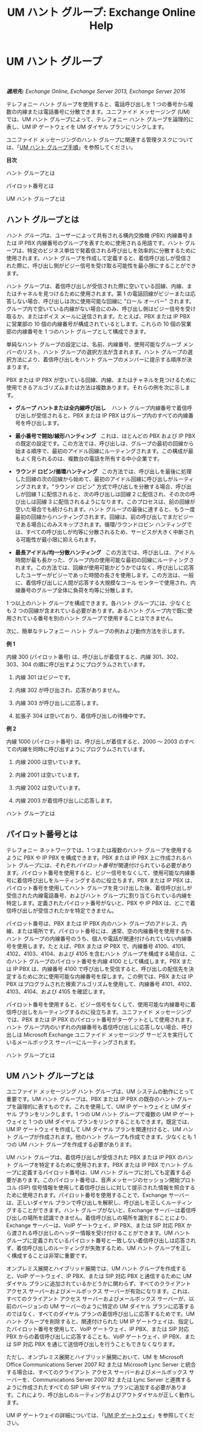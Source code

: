 ﻿---
title: 'UM ハント グループ: Exchange Online Help'
TOCTitle: UM ハント グループ
ms:assetid: 026129a1-b0b5-410a-bed6-2d49f85205b3
ms:mtpsurl: https://technet.microsoft.com/ja-jp/library/Aa995918(v=EXCHG.150)
ms:contentKeyID: 50555720
ms.date: 05/22/2018
mtps_version: v=EXCHG.150
ms.translationtype: HT
---

# UM ハント グループ

 

_**適用先:** Exchange Online, Exchange Server 2013, Exchange Server 2016_

テレフォニー ハント グループを使用すると、電話呼び出しを 1 つの番号から複数の内線または電話番号に分散できます。ユニファイド メッセージング (UM) では、UM ハント グループによって、テレフォニー ハント グループを論理的に表し、UM IP ゲートウェイを UM ダイヤル プランにリンクします。

ユニファイド メッセージングのハント グループに関連する管理タスクについては、「[UM ハント グループ手順](um-hunt-group-procedures-exchange-2013-help.md)」を参照してください。

**目次**

ハント グループとは

パイロット番号とは

UM ハント グループとは

## ハント グループとは

*ハント グループ*は、ユーザーによって共有される構内交換機 (PBX) 内線番号または IP PBX 内線番号のグループを表すために使用される用語です。ハント グループは、特定のビジネス単位で発着信される呼び出しを効率的に分散するために使用されます。ハント グループを作成して定義すると、着信呼び出しが受信された際に、呼び出し側がビジー信号を受け取る可能性を最小限にすることができます。

ハント グループは、着信呼び出しが受信された際に空いている回線、内線、またはチャネルを見つけるために使用されます。第 1 の電話回線がビジーまたは応答しない場合、呼び出しは次に使用可能な回線に "ロール オーバー" されます。グループ内で空いている内線がない場合にのみ、呼び出し側はビジー信号を受け取るか、またはボイス メールに送信されます。たとえば、PBX または IP PBX に営業部の 10 個の内線番号が構成されているとします。これらの 10 個の営業部の内線番号を 1 つのハント グループとして構成できます。

単純なハント グループの設定には、名前、内線番号、使用可能なグループ メンバーのリスト、ハント グループの選択方法が含まれます。ハント グループの選択方法により、着信呼び出しをハント グループのメンバーに提示する順序が決まります。

PBX または IP PBX が空いている回線、内線、またはチャネルを見つけるために使用できるアルゴリズムまたは方法は複数あります。それらの例を次に示します。

  - **グループ ハントまたは全内線呼び出し**    ハント グループ内線番号で着信呼び出しが受信されると、PBX または IP PBX はグループ内のすべての内線番号を呼び出します。

  - **最小番号で開始/線形ハンティング**   これは、ほとんどの PBX および IP PBX の既定の設定です。この方法では、呼び出しは、グループの最初の回線から始まる順序で、最初のアイドル回線にルーティングされます。この構成が最もよく見られるのは、複数台の電話を所有する中小企業です。

  - **ラウンド ロビン/循環ハンティング**   この方法では、呼び出しを最後に処理した回線の次の回線から始めて、最初のアイドル回線に呼び出しがルーティングされます。"ラウンド ロビン" 方式で呼び出しを分散する場合、呼び出しが回線 1 に配信されると、次の呼び出しは回線 2 に配信され、その次の呼び出しは回線 3 に配信されるようになります。このプロセスは、前の回線が空いた場合でも続けられます。ハント グループの最後に達すると、もう一度最初の回線からハンティングされます。回線は、前の呼び出しでまだビジーである場合にのみスキップされます。循環/ラウンドロビン ハンティングでは、すべての呼び出しが均等に分散されるため、サービスが大きく中断される可能性が最小限に抑えられます。

  - **最長アイドル/均一分散ハンティング**   この方法では、呼び出しは、アイドル時間が最も長かった、グループ内の使用可能な最初の回線にルーティングされます。この方法では、回線が使用可能かどうかではなく、呼び出しに応答したユーザーがビジーであった時間の長さを使用します。この方法は、一般に、着信呼び出しに人間が応答する大規模なコール センターで使用され、内線番号のグループ全体に負荷を均等に分散します。

1 つ以上のハント グループを構成できます。各ハント グループには、少なくとも 2 つの回線が含まれている必要があります。あるハント グループ内で既に使用されている番号を別のハント グループで使用することはできません。

次に、簡単なテレフォニー ハント グループの例および動作方法を示します。

**例 1**

内線 300 (パイロット番号) は、呼び出しが着信すると、内線 301、302、303、304 の順に呼び出すようにプログラムされています。

1.  内線 301 はビジーです。

2.  内線 302 が呼び出され、応答がありません。

3.  内線 303 が呼び出しに応答します。

4.  拡張子 304 は空いており、着信呼び出しの待機中です。

**例 2**

内線 1000 (パイロット番号) は、呼び出しが着信すると、2000 ～ 2003 のすべての内線を同時に呼び出すようにプログラムされています。

1.  内線 2000 は空いています。

2.  内線 2001 は空いています。

3.  内線 2002 は空いています。

4.  内線 2003 が着信呼び出しに応答します。

ハント グループとは

## パイロット番号とは

テレフォニー ネットワークでは、1 つまたは複数のハント グループを使用するように PBX や IP PBX を構成できます。PBX または IP PBX 上に作成されるハント グループには、それぞれ*パイロット番号*が関連付けられている必要があります。パイロット番号を使用すると、ビジー信号をなくして、使用可能な内線番号に着信呼び出しをルーティングするのに役立ちます。PBX または IP PBX は、パイロット番号を使用してハント グループを見つけ出した後、着信呼び出しが受信された内線電話番号、およびハント グループに割り当てられている内線を特定します。定義されたパイロット番号がないと、PBX や IP PBX は、どこで着信呼び出しが受信されたかを特定できません。

パイロット番号は、PBX または IP PBX 内のハント グループのアドレス、内線、または場所です。パイロット番号には、通常、空の内線番号を使用するか、ハント グループの内線番号のうち、個人や電話が関連付けられていない内線番号を使用します。たとえば、PBX または IP PBX で、内線番号 4100、4101、4102、4103、4104、および 4105 を含むハント グループを構成する場合は、このハント グループのパイロット番号を内線 4100 として構成します。PBX または IP PBX は、内線番号 4100 で呼び出しを受信すると、呼び出しの配信先を決定するために次に使用可能な内線番号を探します。この例では、PBX または IP PBX はプログラムされた検索アルゴリズムを使用して、内線番号 4101、4102、4103、4104、および 4105 を確認します。

パイロット番号を使用すると、ビジー信号をなくして、使用可能な内線番号に着信呼び出しをルーティングするのに役立ちます。ユニファイド メッセージングでは、PBX または IP PBX のパイロット番号がターゲットとして使用されます。ハント グループ内のいずれの内線番号も着信呼び出しに応答しない場合、呼び出しは Microsoft Exchange ユニファイド メッセージング サービスを実行しているメールボックス サーバーにルーティングされます。

ハント グループとは

## UM ハント グループとは

ユニファイド メッセージング ハント グループは、UM システムの動作にとって重要です。UM ハント グループは、PBX または IP PBX の既存のハント グループを論理的に表すものです。これを使用して、UM IP ゲートウェイと UM ダイヤル プランをリンクします。1 つの UM ハント グループで複数の UM IP ゲートウェイと 1 つの UM ダイヤル プランをリンクすることもできます。既定では、UM IP ゲートウェイを作成して UM ダイヤル プランを関連付けると、UM ハント グループが作成されます。他のハント グループも作成できます。少なくとも 1 つの UM ハント グループを作成する必要があります。

UM ハント グループは、着信呼び出しが受信された PBX または IP PBX のハント グループを特定するために使用されます。PBX または IP PBX でハント グループに定義するパイロット番号は、UM ハント グループに対しても定義する必要があります。このパイロット番号は、音声メッセージのセッション開始プロトコル (SIP) 信号情報を使用して着信呼び出しに対して提示された情報を照合するために使用されます。パイロット番号を使用することで、Exchange サーバーは、正しいダイヤル プランで呼び出しを解釈し、呼び出しを正しくルーティングすることができます。ハント グループがないと、Exchange サーバーは着信呼び出しの場所を認識できません。着信呼び出しの場所を識別することにより、Exchange サーバーは、VoIP ゲートウェイ、IP PBX、または SIP 対応 PBX から渡される呼び出しのヘッダー情報を受け付けることができます。UM ハント グループに定義されているパイロット番号と一致しない着信呼び出しは応答されず、着信呼び出しのルーティングが失敗するため、UM ハント グループを正しく構成することは非常に重要です。

オンプレミス展開とハイブリッド展開では、UM ハント グループを作成すると、VoIP ゲートウェイ、IP PBX、または SIP 対応 PBX と通信するために UM ダイヤル プランに追加されているかどうかに関わらず、すべてのクライアント アクセス サーバーおよびメールボックス サーバーが有効になります。これは、すべてのクライアント アクセス サーバーおよびメールボックス サーバーが、以前のバージョンの UM サーバーのように特定の UM ダイヤル プランに応答するのではなく、すべてのダイヤル プランの着信呼び出しに応答するためです。UM ハント グループを削除すると、関連付けられた UM IP ゲートウェイは、指定したパイロット番号を使用して、VoIP ゲートウェイ、IP PBX、または SIP 対応 PBX からの着信呼び出しに応答することも、VoIP ゲートウェイ、IP PBX、または SIP 対応 PBX を通じて送信呼び出しを行うこともできなくなります。

ただし、オンプレミス展開とハイブリッド展開において、UM を Microsoft Office Communications Server 2007 R2 または Microsoft Lync Server と統合する場合は、すべてのクライアント アクセス サーバーおよびメールボックス サーバーを、Communications Server 2007 R2 または Lync Server と連携するように作成されたすべての SIP URI ダイヤル プランに追加する必要があります。これにより、呼び出しのルーティングおよびアウトダイヤルが正しく動作します。

UM IP ゲートウェイの詳細については、「[UM IP ゲートウェイ](um-ip-gateways-exchange-2013-help.md)」を参照してください。


